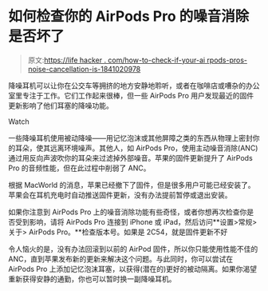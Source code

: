 # 如何检查你的 AirPods Pro 的噪音消除是否坏了

> 原文:[https://life hacker . com/how-to-check-if-your-ai rpods-pros-noise-cancellation-is-1841020978](https://lifehacker.com/how-to-check-if-your-airpods-pros-noise-cancellation-is-1841020978)

降噪耳机可以让你在公交车等拥挤的地方安静地聆听，或者在咖啡店或嘈杂的办公室里专注于工作。它们工作起来很棒，但一些 AirPods Pro 用户发现最近的固件更新影响了他们耳塞的降噪功能。

Watch

一些降噪耳机使用被动降噪——用记忆泡沫或其他屏障之类的东西从物理上密封你的耳朵，使其远离环境噪声。其他人，如 AirPods Pro，使用主动噪音消除(ANC)通过用反向声波吹你的耳朵来过滤掉外部噪音。苹果的固件更新提升了 AirPods Pro 的音频性能，但在此过程中削弱了 ANC。

根据 MacWorld 的消息，苹果已经撤下了固件，但是很多用户可能已经安装了。苹果会在耳机充电时自动推送固件更新，没有办法提前暂停或退出安装。

如果你注意到 AirPods Pro 上的噪音消除功能有些奇怪，或者你想再次检查你是否受到影响，请将 AirPods Pro 连接到 iPhone 或 iPad，然后访问**设置>常规>关于> AirPods Pro。**检查版本号。如果是 2C54，就是固件更新不好

令人恼火的是，没有办法回滚到以前的 AirPod 固件，所以你只能使用性能不佳的 ANC，直到苹果发布新的更新来解决这个问题。与此同时，你可以尝试在 AirPods Pro 上添加记忆泡沫耳塞，以获得(潜在的)更好的被动隔离。如果你渴望重新获得安静的通勤，你也可以暂时换一副降噪耳机。